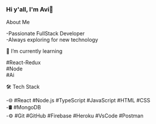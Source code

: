 ### Hi y'all, I'm Avi👋

<!--
**vov62/vov62** is a ✨ _special_ ✨ repository because its `README.md` (this file) appears on your GitHub profile.

Here are some ideas to get you started:

- 🔭 I’m currently working on ...
- 🌱 I’m currently learning ...
- 👯 I’m looking to collaborate on ...
- 🤔 I’m looking for help with ...
- 💬 Ask me about ...
- 📫 How to reach me: ...
- 😄 Pronouns: ...
- ⚡ Fun fact: ...
-->

   About Me 

-Passionate FullStack Developer
<br/>
-Always exploring for new technology

  🌱 I’m currently learning 

#React-Redux
<br/>
#Node
<br/>
#Ai 

   🛠  Tech Stack

-🌐   #React  #Node.js #TypeScript #JavaScript #HTML #CSS
<br/>
-🛢   #MongoDB
<br/>
-⚙️  #Git #GitHub #Firebase #Heroku #VsCode #Postman



